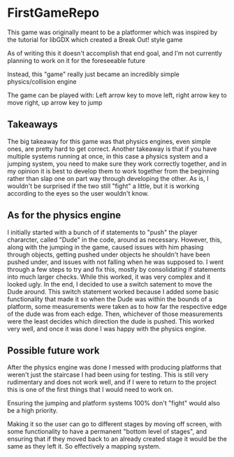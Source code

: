 # FirstGameRepo
 
This game was originally meant to be a platformer which was inspired by the tutorial for libGDX which created a Break Out! style game 

As of writing this it doesn't accomplish that end goal, and I'm not currently planning to work on it for the foreseeable future

Instead, this "game" really just became an incredibly simple physics/collision engine

The game can be played with: Left arrow key to move left, right arrow key to move right, up arrow key to jump

## Takeaways
The big takeaway for this game was that physics engines, even simple ones, are pretty hard to get correct. Another takeaway is that if you have multiple systems running at once, in this case a physics system and a jumping system, you need to make sure they work correctly together, and in my opinion it is best to develop them to work together from the beginning rather than slap one on part way through developing the other. As is, I wouldn't be surprised if the two still "fight" a little, but it is working according to the eyes so the user wouldn't know.


## As for the physics engine
I initially started with a bunch of if statements to "push" the player chararcter, called "Dude" in the code, around as necessary. However, this, along with the jumping in the game, caused issues with him phasing through objects, getting pushed under objects he shouldn't have been pushed under, and issues with not falling when he was supposed to. I went through a few steps to try and fix this, mostly by consolidating if statements into much larger checks. While this worked, it was very complex and it looked ugly. In the end, I decided to use a switch satement to move the Dude around. This switch statement worked because I added some basic functionality that made it so when the Dude was within the bounds of a platform, some measurements were taken as to how far the respective edge of the dude was from each edge. Then, whichever of those measurements were the least decides which direction the dude is pushed. This worked very well, and once it was done I was happy with the physics engine.

## Possible future work
After the physics engine was done I messed with producing platforms that weren't just the staircase I had been using for testing. This is still very rudimentary and does not work well, and if I were to return to the project this is one of the first things that I would need to work on.

Ensuring the jumping and platform systems 100% don't "fight" would also be a high priority.

Making it so the user can go to different stages by moving off screen, with some functionality to have a permanent "bottom level of stages", and ensuring that if they moved back to an already created stage it would be the same as they left it. So effectively a mapping system.
